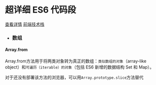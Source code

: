 # 超详细 ES6 代码段

[查看详情](https://www.jianshu.com/p/17b1a00fa3c3)                                     [前端技术栈](https://github.com/1562841176/es6CodeFragment/blob/master/img/frontEndTechStack.png "logo")

* ### 数组
#### Array.from

Array.from方法用于将两类对象转为真正的数组：`类似数组的对象`（array-like object）和`可遍历（iterable）的对象`（包括 ES6 新增的数据结构 Set 和 Map）。

对于还没有部署该方法的浏览器，可以用`Array.prototype.slice`方法替代
